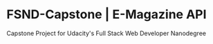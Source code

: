 # FSND-Capstone | E-Magazine API
Capstone Project for Udacity's Full Stack Web Developer Nanodegree
